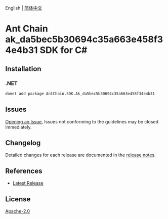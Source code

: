 English | [简体中文](README-CN.md)

# Ant Chain ak_da5bec5b30694c35a663e458f34e4b31 SDK for C#

## Installation

### .NET

```bash
donet add package AntChain.SDK.Ak_da5bec5b30694c35a663e458f34e4b31
```

## Issues

[Opening an Issue](https://github.com/alipay/antchain-openapi-prod-sdk/issues/new), Issues not conforming to the guidelines may be closed immediately.

## Changelog

Detailed changes for each release are documented in the [release notes](./ChangeLog.md).

## References

* [Latest Release](https://github.com/alipay/antchain-openapi-prod-sdk/)

## License

[Apache-2.0](http://www.apache.org/licenses/LICENSE-2.0)
